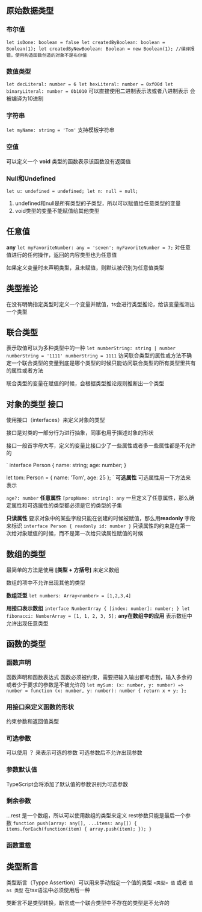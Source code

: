 ## 原始数据类型
### 布尔值
`
let isDone: boolean = false
let createdByBoolean: boolean = Boolean(1);
let createdByNewBoolean: Boolean = new Boolean(1); //编译报错，使用构造函数创造的对象不是布尔值
`
### 数值类型
`
let decLiteral: number = 6
let hexLiteral: number = 0xf00d
let binaryLiteral: number = 0b1010
`
可以直接使用二进制表示法或者八进制表示
会被编译为10进制

### 字符串
`
let myName: string = 'Tom'
`
支持模板字符串

### 空值
可以定义一个 **void** 类型的函数表示该函数没有返回值

### Null和Undefined
`
let u: undefined = undefined;
let n: null = null;
`
1. undefined和null是所有类型的子类型，所以可以赋值给任意类型的变量
2. void类型的变量不能赋值给其他类型

## 任意值
**any**
`
let myFavoriteNumber: any = 'seven';
myFavoriteNumber = 7;
`
对任意值进行的任何操作，返回的内容类型也为任意值

如果定义变量时未声明类型，且未赋值，则默认被识别为任意值类型

## 类型推论
在没有明确指定类型时定义一个变量并赋值，ts会进行类型推论，给该变量推测出一个类型

## 联合类型
表示取值可以为多种类型中的一种
`
let numberString: string | number
numberString = '1111'
numberString = 1111
`
访问联合类型的属性或方法不确定一个联合类型的变量到底是哪个类型的时候只能访问联合类型的所有类型里共有的属性或者方法

联合类型的变量在赋值的时候，会根据类型推论规则推断出一个类型

## 对象的类型 接口

使用接口（interfaces）来定义对象的类型

接口是对类的一部分行为进行抽象，同事也用于描述对象的形状

接口一般首字母大写，定义的变量比接口少了一些属性或者多一些属性都是不允许的

`
interface Person {
    name: string;
    age: number;
}

let tom: Person = {
    name: 'Tom',
    age: 25
};
`
**可选属性**
可选属性用一下方法来表示

`
age?: number
`
**任意属性**
`
[propName: string]: any
`
一旦定义了任意属性，那么确定属性和可选属性的类型都必须是它的类型的子集

**只读属性**
要求对象中的某些字段只能在创建的时候被赋值，那么用**readonly** 字段来标识
`
interface Person {
    readonly id: number
}
`
只读属性的约束是在第一次给对象赋值的时候，而不是第一次给只读属性赋值的时候

## 数组的类型

最简单的方法是使用 **[类型 + 方括号]** 来定义数组

数组的项中不允许出现其他的类型

**数组泛型**
`
let numbers: Array<number> = [1,2,3,4]
`

**用接口表示数组**
`
interface NumberArray {
    [index: number]: number;
}
let fibonacci: NumberArray = [1, 1, 2, 3, 5];
`
**any在数组中的应用**
表示数组中允许出现任意类型

## 函数的类型
### 函数声明
函数声明和函数表达式
函数必须被约束，需要把输入输出都考虑到，输入多余的或者少于要求的参数是不被允许的
`
let mySum: (x: number, y: number) => number = function (x: number, y: number): number {
    return x + y;
};
`

### 用接口来定义函数的形状
约束参数和返回值类型

### 可选参数
可以使用 ？ 来表示可选的参数
可选参数后不允许出现参数

### 参数默认值
TypeScript会将添加了默认值的参数识别为可选参数

### 剩余参数

...rest 是一个数组，所以可以使用数组的类型来定义
rest参数只能是最后一个参数
`
function push(array: any[], ...items: any[]) {
    items.forEach(function(item) {
        array.push(item);
    });
}
`
### 函数重载

## 类型断言
类型断言（Typpe Assertion）可以用来手动指定一个值的类型
`
<类型> 值
`
或者
`
值 as 类型
`
在tsx语法中必须使用后一种

类断言不是类型转换，断言成一个联合类型中不存在的类型是不允许的



